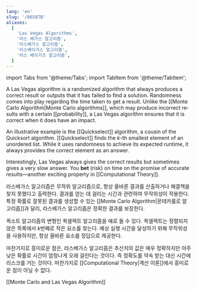 ```yaml
---
lang: 'en'
slug: '/86587B'
aliases:
  [
    'Las Vegas Algorithms',
    '라스 베가스 알고리즘',
    '라스베가스 알고리즘',
    '라스베이거스 알고리즘',
    '라스 베이거즈 알고리즘',
  ]
---
```


import Tabs from '@theme/Tabs';
import TabItem from '@theme/TabItem';

<Tabs groupId='lang' queryString>
<TabItem value='en' label='English 🇺🇸' lang='en-US' default>
<div lang='en-US'>

A Las Vegas algorithm is a randomized algorithm that always produces a correct result or outputs that it has failed to find a solution. Randomness comes into play regarding the time taken to get a result. Unlike the [[Monte Carlo Algorithm|Monte Carlo algorithms]], which may produce incorrect results with a certain [[probability]], a Las Vegas algorithm ensures that it is correct when it does have an impact.

An illustrative example is the [[Quickselect]] algorithm, a cousin of the Quicksort algorithm. [[Quickselect]] finds the $k$-th smallest element of an unordered list. While it uses randomness to achieve its expected runtime, it always provides the correct element as an answer.

Interestingly, Las Vegas always gives the correct results but sometimes gives a very slow answer. You **bet** (risk) on time on the promise of accurate results—another exciting property in [[Computational Theory]].

</div>
</TabItem>
<TabItem value='ko' label='한국어 🇰🇷' lang='ko-KR'>
<div lang='ko-KR'>

라스베가스 알고리즘은 무작위 알고리즘으로, 항상 올바른 결과를 산출하거나 해결책을 찾지 못했다고 출력한다. 결과를 얻는 데 걸리는 시간과 관련하여 무작위성이 작용한다. 특정 확률로 잘못된 결과를 생성할 수 있는 [[Monte Carlo Algorithm|몬테카를로 알고리즘]]과 달리, 라스베가스 알고리즘은 정확한 결과를 보장한다.

퀵소트 알고리즘의 변형인 퀵셀렉트 알고리즘을 예로 들 수 있다. 퀵셀렉트는 정렬되지 않은 목록에서 $k$번째로 작은 요소를 찾는다. 예상 실행 시간을 달성하기 위해 무작위성을 사용하지만, 항상 올바른 요소를 정답으로 제공한다.

마찬가지로 흥미로운 점은, 라스베가스 알고리즘은 추산치의 값은 매우 정확하지만 아주 낮은 확률로 시간이 엄청나게 오래 걸린다는 것이다. 즉 정확도를 약속 받는 대신 시간에 리스크를 거는 것이다. 마찬가지로 [[Computational Theory|계산 이론]]에서 흥미로운 점이 아닐 수 없다.

</div>
</TabItem>
</Tabs>

[[Monte Carlo and Las Vegas Algorithm]]
